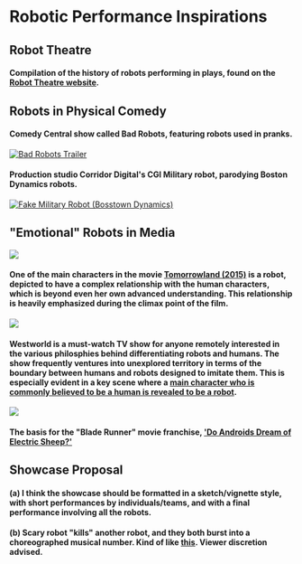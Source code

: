 # Robotic Performance Inspirations

## Robot Theatre
#### Compilation of the history of robots performing in plays, found on the [Robot Theatre website](https://www.robottheatre.co.uk/robot-performances).

## Robots in Physical Comedy
#### Comedy Central show called Bad Robots, featuring robots used in pranks.

[![Bad Robots Trailer](https://img.youtube.com/vi/JDiytJb2Kvo/0.jpg)](https://www.youtube.com/watch?v=JDiytJb2Kvo)

#### Production studio Corridor Digital's CGI Military robot, parodying Boston Dynamics robots.

[![Fake Military Robot (Bosstown Dynamics)](https://img.youtube.com/vi/y3RIHnK0_NE/0.jpg)](https://www.youtube.com/watch?v=y3RIHnK0_NE)

## "Emotional" Robots in Media
[![](https://images-na.ssl-images-amazon.com/images/I/81k3MzeXBpL._SY606_.jpg)](https://mixdrop.co/f/03m9c)

#### One of the main characters in the movie [Tomorrowland (2015)](https://mixdrop.co/f/03m9c) is a robot, depicted to have a complex relationship with the human characters, which is beyond even her own advanced understanding. This relationship is heavily emphasized during the climax point of the film.

[![](https://d3tudoxwnizvk7.cloudfront.net/keyart-jpeg/tv/media/browser/westworld_season1_keyart.jpg)](https://www.youtube.com/watch?v=o0iAY0f-BIM)

#### Westworld is a must-watch TV show for anyone remotely interested in the various philosphies behind differentiating robots and humans. The show frequently ventures into unexplored territory in terms of the boundary between humans and robots designed to imitate them. This is especially evident in a key scene where a [main character who is commonly believed to be a human is revealed to be a robot](https://www.youtube.com/watch?v=o0iAY0f-BIM).

[![](https://images-na.ssl-images-amazon.com/images/I/51%2BD6mC%2BMfL.jpg)](https://en.wikipedia.org/wiki/Do_Androids_Dream_of_Electric_Sheep%3F)

#### The basis for the "Blade Runner" movie franchise, ['Do Androids Dream of Electric Sheep?'](https://en.wikipedia.org/wiki/Do_Androids_Dream_of_Electric_Sheep%3F)

## Showcase Proposal

#### (a) I think the showcase should be formatted in a sketch/vignette style, with short performances by individuals/teams, and with a final performance involving all the robots.

#### (b) Scary robot "kills" another robot, and they both burst into a choreographed musical number. Kind of like [this](https://www.youtube.com/watch?v=aVZUVeMtYXc). Viewer discretion advised.
